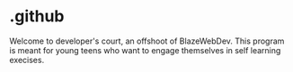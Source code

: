 # .github
Welcome to developer's court, an offshoot of BlazeWebDev. This program is meant for young teens who want to engage themselves in self learning execises.
